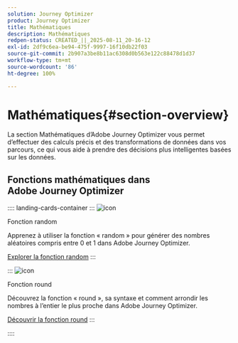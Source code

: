 ```yaml
---
solution: Journey Optimizer
product: Journey Optimizer
title: Mathématiques
description: Mathématiques
redpen-status: CREATED_||_2025-08-11_20-16-12
exl-id: 2df9c6ea-be94-475f-9997-16f10db22f03
source-git-commit: 2b907a3be8b11ac6308d0b563e122c88478d1d37
workflow-type: tm+mt
source-wordcount: '86'
ht-degree: 100%

---
```


# Mathématiques{#section-overview}

La section Mathématiques d’Adobe Journey Optimizer vous permet d’effectuer des calculs précis et des transformations de données dans vos parcours, ce qui vous aide à prendre des décisions plus intelligentes basées sur les données.

## Fonctions mathématiques dans Adobe Journey Optimizer

:::: landing-cards-container
:::
![icon](https://cdn.experienceleague.adobe.com/icons/code-branch.svg?lang=fr)

Fonction random

Apprenez à utiliser la fonction « random » pour générer des nombres aléatoires compris entre 0 et 1 dans Adobe Journey Optimizer.

[Explorer la fonction random](../using/building-journeys/functions/functionrandom.md)
:::

:::
![icon](https://cdn.experienceleague.adobe.com/icons/code-branch.svg?lang=fr)

Fonction round

Découvrez la fonction « round », sa syntaxe et comment arrondir les nombres à l’entier le plus proche dans Adobe Journey Optimizer.

[Découvrir la fonction round](../using/building-journeys/functions/functionround.md)
:::

::::
